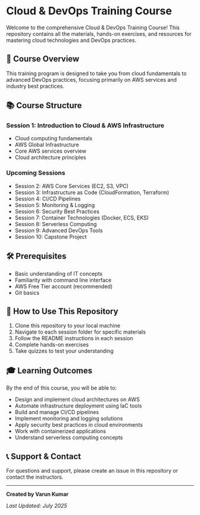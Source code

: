 # Cloud & DevOps Training Course

Welcome to the comprehensive Cloud & DevOps Training Course! This repository contains all the materials, hands-on exercises, and resources for mastering cloud technologies and DevOps practices.

## 🎯 Course Overview

This training program is designed to take you from cloud fundamentals to advanced DevOps practices, focusing primarily on AWS services and industry best practices.

## 📚 Course Structure

### Session 1: Introduction to Cloud & AWS Infrastructure
- Cloud computing fundamentals
- AWS Global Infrastructure
- Core AWS services overview
- Cloud architecture principles

### Upcoming Sessions
- Session 2: AWS Core Services (EC2, S3, VPC)
- Session 3: Infrastructure as Code (CloudFormation, Terraform)
- Session 4: CI/CD Pipelines
- Session 5: Monitoring & Logging
- Session 6: Security Best Practices
- Session 7: Container Technologies (Docker, ECS, EKS)
- Session 8: Serverless Computing
- Session 9: Advanced DevOps Tools
- Session 10: Capstone Project

## 🛠️ Prerequisites

- Basic understanding of IT concepts
- Familiarity with command line interface
- AWS Free Tier account (recommended)
- Git basics

## 📖 How to Use This Repository

1. Clone this repository to your local machine
2. Navigate to each session folder for specific materials
3. Follow the README instructions in each session
4. Complete hands-on exercises
5. Take quizzes to test your understanding

## 🎓 Learning Outcomes

By the end of this course, you will be able to:
- Design and implement cloud architectures on AWS
- Automate infrastructure deployment using IaC tools
- Build and manage CI/CD pipelines
- Implement monitoring and logging solutions
- Apply security best practices in cloud environments
- Work with containerized applications
- Understand serverless computing concepts

## 📞 Support & Contact

For questions and support, please create an issue in this repository or contact the instructors.

---

**Created by Varun Kumar**

*Last Updated: July 2025*

